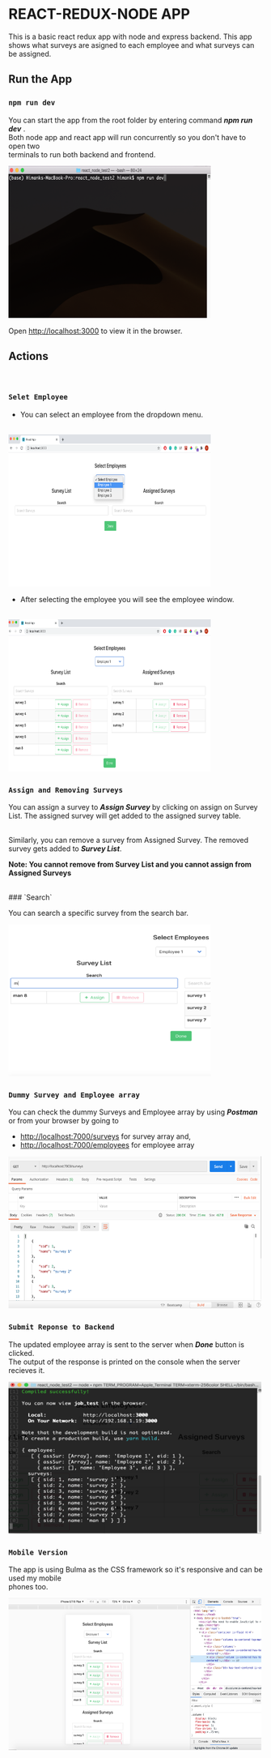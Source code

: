 # REACT-REDUX-NODE APP

This is a basic react redux app with node and express backend. This app shows what surveys are asigned to each employee and what surveys can be assigned.

## Run the App

### `npm run dev`

You can start the app from the root folder by entering command ***npm run dev***
.<br/> Both node app and react app will run concurrently so you don't have to open two<br/> terminals to run both backend and frontend.

<!-- ![run command](assets/run_command.png)<br/> <br/> -->
<img src="/assets/run_command.png"  width="400" height="300" alt="run command"> <br/>

Open [http://localhost:3000](http://localhost:3000) to view it in the browser.


## Actions
<br/>

### `Selet Employee`

* You can select an employee from the dropdown menu.<br/><br/>

<img src="/assets/select_emp.png"  width="400" height="300" alt="select employee">

* After selecting the employee you will see the employee window. <br/><br/>

<img src="/assets/selected.png"  width="400" height="300" alt="selected employee">

<br/>

### `Assign and Removing Surveys`

You can assign a survey to ***Assign Survey*** by clicking on
assign on Survey List. The assigned survey will get added to the
assigned survey table.<br/> <br/>

Similarly, you can remove a survey from Assigned Survey. The removed
survey gets added to ***Survey List***.

**Note: You cannot remove from Survey List and you cannot assign from Assigned Surveys**

<br/>
### `Search`

You can search a specific survey from the search bar.

<img src="/assets/search.png"  width="400" height="300" alt="search">

<br/>

### `Dummy Survey and Employee array`

You can check the dummy Surveys and Employee array by using ***Postman*** or
from your browser by going to <br/>

* [http://localhost:7000/surveys](http://localhost:7000/surveys) for survey array and,
* [http://localhost:7000/employees](http://localhost:7000/employees) for employee array

<img src="/assets/dummy.png"  width="500" height="300" alt="dummy arrays">

<br/>

### `Submit Reponse to Backend`

The updated employee array is sent to the server when ***Done*** button is clicked. <br/>
The output of the response is printed on the console when the server recieves it.

<img src="/assets/backend.png"  width="500" height="300" alt="backend">

<br/>

### `Mobile Version`

The app is using Bulma as the CSS framework so it's responsive and can be used my mobile <br/>
phones too.

<img src="/assets/mobile.png"  width="500" height="300" alt="backend">
